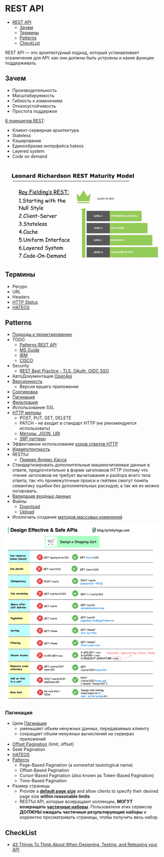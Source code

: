 # REST API

- [REST API](#rest-api)
  - [Зачем](#зачем)
  - [Термины](#термины)
  - [Patterns](#patterns)
  - [CheckList](#checklist)

REST API — это архитектурный подход, который устанавливает ограничения для API: как они должны быть устроены и какие функции поддерживать.

## Зачем

- Производительность
- Масштабируемость
- Гибкость к изменениям
- Отказоустойчивость
- Простота поддержки

[6 принципов REST](https://habr.com/ru/post/590679/):

- Клиент-серверная архитектура
- Stateless
- Кэширование
- Единообразие интерфейса hateos
- Layered system
- Code on demand

![level](../img/api/rest.level.png)

## Термины

- Ресурс
- URL
- Headers
- [HTTP Status](api-http-status.md)
- [HATEOS](https://docs.microsoft.com/ru-ru/azure/architecture/best-practices/api-design#use-hateoas-to-enable-navigation-to-related-resources)

## Patterns

- [Подходы к проектированию](api.design.md)
- TODO
  - [Patterns REST API](https://microservice-api-patterns.org/)
  - [MS Guide](https://github.com/Microsoft/api-guidelines/blob/master/Guidelines.md)
  - [IBM](https://www.ibm.com/docs/ru/zos-connect/zosconnect/3.0?topic=apis-designing-restful)
  - [CISCO](https://github.com/CiscoDevNet/api-design-guide)
- Security
  - [REST Best Practice - TLS, OAuth, OIDC SSO](https://stackoverflow.blog/2021/10/06/best-practices-for-authentication-and-authorization-for-rest-apis/?utm_campaign=APISecurity%20newsletter&utm_medium=email&_hsmi=204867978&_hsenc=p2ANqtz-94r6UDHzZG48tgtd0Sz6OiZicy6tTBQysQKtk0WzhZXlXrXBucIld80QE3Gll1Le1lxnwNhNqu-pySFps1AsqeR8MQrg&utm_content=204868574&utm_source=hs_email)
- АвтоДокументация [OpenApi](openapi.md)
- [Версионность](https://learn.microsoft.com/ru-ru/azure/architecture/best-practices/api-design#versioning-a-restful-web-api)
  - Версия вашего приложения
- [Сортировка](https://gist.github.com/fomvasss/c1221b2464be94870f7f823c74520665)
- [Пагинация](#Пагинация)  
- [Фильтрация](https://www.moesif.com/blog/technical/api-design/REST-API-Design-Filtering-Sorting-and-Pagination/)
- Использование SSL
- [HTTP методы](https://learn.microsoft.com/ru-ru/azure/architecture/best-practices/api-design#define-api-operations-in-terms-of-http-methods)
  - POST, PUT, GET, DELETE
  - PATCH - не входит в стандарт HTTP (не рекомендуется использовать)
  - [Методы, JSON, URI](https://habr.com/ru/post/447322/)
  - [SRP паттерн](../arch/patterns.md)
- Эффективное использование [кодов ответов HTTP](api-http-status.md)
- [Идемпотентность](../arch/pattern/integration/idempotent.md)
- RESTful
  - [Пример Яндекс.Касса](https://yookassa.ru/developers/using-api/interaction-format)
- Стандартизировать дополнительные машиночитаемые данные в ответе, предпочтительно в форме заголовков HTTP (потому что чтение заголовков не требует вычитывания и разбора всего тела ответа, так что промежуточные прокси и гейтвеи смогут понять семантику ошибки без дополнительных расходов; а так же их можно логировать.
- [Валидация входных данных](https://github.com/Sairyss/backend-best-practices)
- Файлы
  - [Download](../arch/pattern/integration/pattern.downloadfile.md)
  - [Upload](../arch/pattern/integration/pattern.uploadfile.md)
- Исключать создание [методов массовых изменений](https://habr.com/ru/articles/736892/)

![best](../img/api/best.practice.jpg)

### Пагинация

- Цели [Пагинация](https://github.com/Microsoft/api-guidelines/blob/master/Guidelines.md#98-pagination)
  - уменьшает объем ненужных данных, передаваемых клиенту
  - сокращает объем ненужных вычислений на серверах приложений
- [Offset Pagination](https://www.moesif.com/blog/technical/api-design/REST-API-Design-Filtering-Sorting-and-Pagination/#offset-pagination) (limit, offset)
- Seek Pagination
- [HATEOS](https://developer.atlassian.com/server/confluence/pagination-in-the-rest-api/)
- [Patterns](https://microservice-api-patterns.org/patterns/quality/dataTransferParsimony/Pagination#sec:Pagination:Variants)
  - Page-Based Pagination (a somewhat tautological name)
  - Offset-Based Pagination
  - Cursor-Based Pagination (also known as Token-Based Pagination) 
  - Time-Based Pagination
- Размер страницы
  - Provide a __[default page size](https://codedamn.com/news/backend/rest-api-pagination-handling-large-data-sets)__ and allow clients to specify their desired page size __within reasonable limits__
  - RESTful API, которые возвращают коллекции, __МОГУТ возвращать [частичные наборы](https://github.com/Microsoft/api-guidelines/blob/master/Guidelines.md#98-pagination)__. Пользователи этих сервисов __ДОЛЖНЫ ожидать частичные результирующие наборы__ и корректно просматривать страницы, чтобы получить весь набор.

## CheckList

- [43 Things To Think About When Designing, Testing, and Releasing your API](https://mathieu.fenniak.net/the-api-checklist/)

